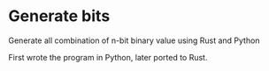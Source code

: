 # Generate bits
Generate all combination of n-bit binary value using Rust and Python

First wrote the program in Python, later ported to Rust. 